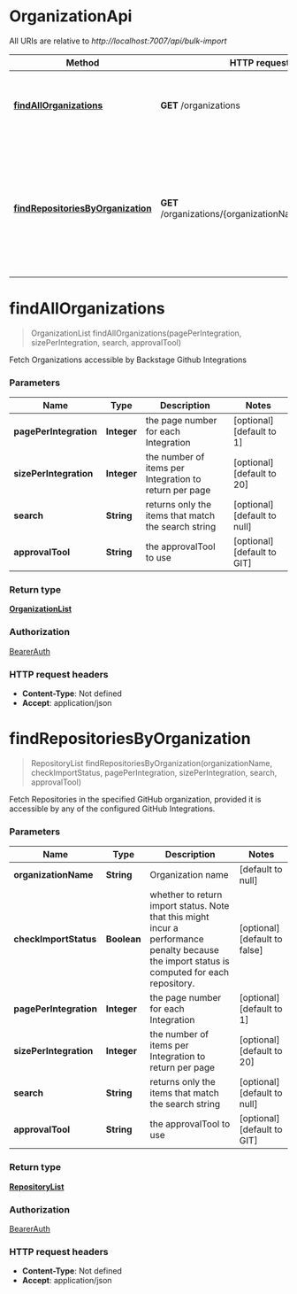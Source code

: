# OrganizationApi

All URIs are relative to *http://localhost:7007/api/bulk-import*

| Method | HTTP request | Description |
|------------- | ------------- | -------------|
| [**findAllOrganizations**](OrganizationApi.md#findAllOrganizations) | **GET** /organizations | Fetch Organizations accessible by Backstage Github Integrations |
| [**findRepositoriesByOrganization**](OrganizationApi.md#findRepositoriesByOrganization) | **GET** /organizations/{organizationName}/repositories | Fetch Repositories in the specified GitHub organization, provided it is accessible by any of the configured GitHub Integrations. |


<a name="findAllOrganizations"></a>
# **findAllOrganizations**
> OrganizationList findAllOrganizations(pagePerIntegration, sizePerIntegration, search, approvalTool)

Fetch Organizations accessible by Backstage Github Integrations

### Parameters

|Name | Type | Description  | Notes |
|------------- | ------------- | ------------- | -------------|
| **pagePerIntegration** | **Integer**| the page number for each Integration | [optional] [default to 1] |
| **sizePerIntegration** | **Integer**| the number of items per Integration to return per page | [optional] [default to 20] |
| **search** | **String**| returns only the items that match the search string | [optional] [default to null] |
| **approvalTool** | **String**| the approvalTool to use | [optional] [default to GIT] |

### Return type

[**OrganizationList**](../Models/OrganizationList.md)

### Authorization

[BearerAuth](../README.md#BearerAuth)

### HTTP request headers

- **Content-Type**: Not defined
- **Accept**: application/json

<a name="findRepositoriesByOrganization"></a>
# **findRepositoriesByOrganization**
> RepositoryList findRepositoriesByOrganization(organizationName, checkImportStatus, pagePerIntegration, sizePerIntegration, search, approvalTool)

Fetch Repositories in the specified GitHub organization, provided it is accessible by any of the configured GitHub Integrations.

### Parameters

|Name | Type | Description  | Notes |
|------------- | ------------- | ------------- | -------------|
| **organizationName** | **String**| Organization name | [default to null] |
| **checkImportStatus** | **Boolean**| whether to return import status. Note that this might incur a performance penalty because the import status is computed for each repository. | [optional] [default to false] |
| **pagePerIntegration** | **Integer**| the page number for each Integration | [optional] [default to 1] |
| **sizePerIntegration** | **Integer**| the number of items per Integration to return per page | [optional] [default to 20] |
| **search** | **String**| returns only the items that match the search string | [optional] [default to null] |
| **approvalTool** | **String**| the approvalTool to use | [optional] [default to GIT] |

### Return type

[**RepositoryList**](../Models/RepositoryList.md)

### Authorization

[BearerAuth](../README.md#BearerAuth)

### HTTP request headers

- **Content-Type**: Not defined
- **Accept**: application/json

